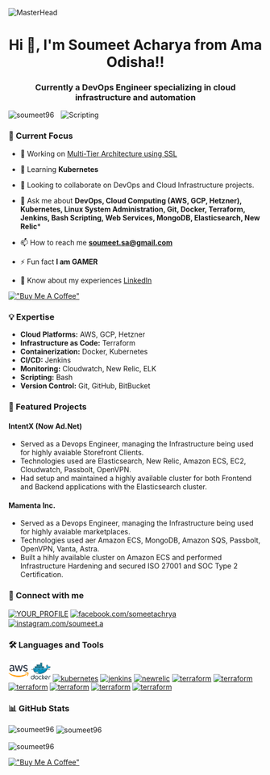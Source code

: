 ![MasterHead](https://cdn.dribbble.com/userupload/7725814/file/original-ad34e5a3d587a8a90b6586de67710225.gif)

<h1 align="center">Hi 👋, I'm Soumeet Acharya from Ama Odisha!!</h1>

<h3 align="center">Currently a DevOps Engineer specializing in cloud infrastructure and automation</h3>

<img align="right" alt="Scripting" width="400" src="https://cdn.dribbble.com/userupload/7725640/file/original-a2b82ab8779ece4c49df3672f7753ccb.gif">

<p align="left"> <img src="https://komarev.com/ghpvc/?username=soumeet96&label=Profile%20views&color=0e75b6&style=flat" alt="soumeet96" /> </p>

### 🚀 Current Focus
- 🔭 Working on [Multi-Tier Architecture using SSL](https://github.com/soumeet96/Multi-Tier-With-Database)

- 🌱 Learning **Kubernetes**
  
- 👯 Looking to collaborate on DevOps and Cloud Infrastructure projects.
  
- 💬 Ask me about **DevOps, Cloud Computing (AWS, GCP, Hetzner), Kubernetes, Linux System Administration, Git, Docker, Terraform, Jenkins, Bash Scripting, Web Services, MongoDB, Elasticsearch, New Relic***
  
- 📫 How to reach me **soumeet.sa@gmail.com**

- ⚡ Fun fact **I am GAMER**

- 📄 Know about my experiences [LinkedIn](https://www.linkedin.com/in/asoumeet/)

[!["Buy Me A Coffee"](https://www.buymeacoffee.com/assets/img/custom_images/orange_img.png)](https://buymeacoffee.com/soumeet29)

### 💡 Expertise
- **Cloud Platforms:** AWS, GCP, Hetzner
- **Infrastructure as Code:** Terraform
- **Containerization:** Docker, Kubernetes
- **CI/CD:** Jenkins
- **Monitoring:** Cloudwatch, New Relic, ELK
- **Scripting:** Bash
- **Version Control:** Git, GitHub, BitBucket

### 🎯 Featured Projects

#### IntentX (Now Ad.Net)
- Served as a Devops Engineer, managing the Infrastructure being used for highly avaiable Storefront Clients.
- Technologies used are Elasticsearch, New Relic, Amazon ECS, EC2, Cloudwatch, Passbolt, OpenVPN.
- Had setup and maintained a highly available cluster for both Frontend and Backend applications with the Elasticsearch cluster.

#### Mamenta Inc.
- Served as a Devops Engineer, managing the Infrastructure being used for highly avaiable marketplaces.
- Technologies used aer Amazon ECS, MongoDB, Amazon SQS, Passbolt, OpenVPN, Vanta, Astra.
- Built a hihly available cluster on Amazon ECS and performed Infrastructure Hardening and secured ISO 27001 and SOC Type 2 Certification.

### 🤝 Connect with me
<p align="left">
<a href="https://www.linkedin.com/in/asoumeet/" target="blank"><img align="center" src="https://raw.githubusercontent.com/rahuldkjain/github-profile-readme-generator/master/src/images/icons/Social/linked-in-alt.svg" alt="YOUR_PROFILE" height="30" width="40" /></a>
<a href="https://www.facebook.com/someetachrya/" target="blank"><img align="center" src="https://raw.githubusercontent.com/rahuldkjain/github-profile-readme-generator/master/src/images/icons/Social/facebook.svg" alt="facebook.com/someetachrya" height="30" width="40" /></a>
<a href="https://www.instagram.com/soumeet.a/" target="blank"><img align="center" src="https://raw.githubusercontent.com/rahuldkjain/github-profile-readme-generator/master/src/images/icons/Social/instagram.svg" alt="instagram.com/soumeet.a" height="30" width="40" /></a>
</p>

### 🛠 Languages and Tools
<p align="left">
<a href="https://aws.amazon.com" target="_blank" rel="noreferrer"><img src="https://raw.githubusercontent.com/devicons/devicon/master/icons/amazonwebservices/amazonwebservices-original-wordmark.svg" alt="aws" width="40" height="40"/></a>
<a href="https://www.docker.com/" target="_blank" rel="noreferrer"><img src="https://raw.githubusercontent.com/devicons/devicon/master/icons/docker/docker-original-wordmark.svg" alt="docker" width="40" height="40"/></a>
<a href="https://kubernetes.io" target="_blank" rel="noreferrer"><img src="https://www.vectorlogo.zone/logos/kubernetes/kubernetes-icon.svg" alt="kubernetes" width="40" height="40"/></a>
<a href="https://www.jenkins.io" target="_blank" rel="noreferrer"><img src="https://www.vectorlogo.zone/logos/jenkins/jenkins-icon.svg" alt="jenkins" width="40" height="40"/></a>
<a href="https://newrelic.com" target="_blank" rel="noreferrer"><img src="https://seeklogo.com/images/N/new-relic-logo-E7CC1E9143-seeklogo.com.png" alt="newrelic" width="40" height="40"/></a>
<a href="https://www.terraform.io/" target="_blank" rel="noreferrer"><img src="https://www.svgrepo.com/show/376353/terraform.svg" alt="terraform" width="40" height="40"/></a>
<a href="https://www.passbolt.com/" target="_blank" rel="noreferrer"><img src="https://cdn.worldvectorlogo.com/logos/passbolt.svg" alt="terraform" width="40" height="40"/></a>
<a href="https://openvpn.net/" target="_blank" rel="noreferrer"><img src="https://www.cdnlogo.com/logos/o/68/openvpn.svg" alt="terraform" width="40" height="40"/></a>
<a href="https://www.hetzner.com/" target="_blank" rel="noreferrer"><img src="https://www.svgrepo.com/show/331425/hetzner.svg" alt="terraform" width="40" height="40"/></a>
<a href="https://www.cloudflare.com/" target="_blank" rel="noreferrer"><img src="https://seekvectors.com/files/download/CloudFlare-01.png" alt="terraform" width="40" height="40"/></a>
<a href="https://www.sonarsource.com/" target="_blank" rel="noreferrer"><img src="https://www.svgrepo.com/show/354365/sonarqube.svg" alt="terraform" width="40" height="40"/></a>
</p>

### 📊 GitHub Stats
<p><img align="left" src="https://github-readme-stats.vercel.app/api/top-langs?username=soumeet96&show_icons=true&locale=en&layout=compact" alt="soumeet96" /></p>

<p>&nbsp;<img align="center" src="https://github-readme-stats.vercel.app/api?username=soumeet96&show_icons=true&locale=en" alt="soumeet96" /></p>

<p><img align="center" src="https://github-readme-streak-stats.herokuapp.com/?user=soumeet96&" alt="soumeet96" /></p>

[!["Buy Me A Coffee"](https://www.buymeacoffee.com/assets/img/custom_images/orange_img.png)](https://buymeacoffee.com/soumeet29)
